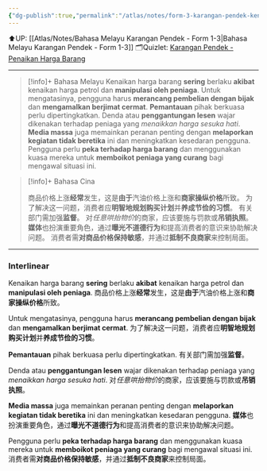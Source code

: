 ```yaml
---
{"dg-publish":true,"permalink":"/atlas/notes/form-3-karangan-pendek-kenaikan-harga-barang/","noteIcon":""}
---
```


⬆️UP: [[Atlas/Notes/Bahasa Melayu Karangan Pendek - Form 1-3\|Bahasa Melayu Karangan Pendek - Form 1-3]]
🗂️Quizlet: [Karangan Pendek - Penaikan Harga Barang](https://quizlet.com/my/976006558/karangan-pendek-penaikan-harga-barang-flash-cards/?i=1vbzw5&x=1jqt)

---

> [!info]+ Bahasa Melayu
> Kenaikan harga barang **sering** berlaku **akibat** kenaikan harga petrol dan **manipulasi oleh peniaga**. 
> Untuk mengatasinya, pengguna harus **merancang pembelian dengan bijak** dan **mengamalkan berjimat cermat**. 
> **Pemantauan** pihak berkuasa perlu dipertingkatkan. 
> Denda atau **penggantungan lesen** wajar dikenakan terhadap peniaga yang *menaikkan harga sesuka hati*.
>  **Media massa** juga memainkan peranan penting dengan **melaporkan kegiatan tidak beretika** ini dan meningkatkan kesedaran pengguna. 
>  Pengguna perlu **peka terhadap harga barang** dan menggunakan kuasa mereka untuk **memboikot peniaga yang curang** bagi mengawal situasi ini.


> [!info]+ Bahasa Cina
> 
> 商品价格上涨**经常**发生，这是**由于**汽油价格上涨和**商家操纵价格**所致。
> 为了解决这一问题，消费者应**明智地规划购买计划**并**养成节俭的习惯**。
> 有关部门需加强**监督**。
> 对*任意哄抬物价*的商家，应该要施与罚款或**吊销执照**。
> **媒体**也扮演重要角色，通过**曝光不道德行为**和提高消费者的意识来协助解决问题。
> 消费者需**对商品价格保持敏感**，并通过**抵制不良商家**来控制局面。



---

### Interlinear

Kenaikan harga barang **sering** berlaku **akibat** kenaikan harga petrol dan **manipulasi oleh peniaga**. 
商品价格上涨**经常**发生，这是**由于**汽油价格上涨和**商家操纵价格**所致。

Untuk mengatasinya, pengguna harus **merancang pembelian dengan bijak** dan **mengamalkan berjimat cermat**. 
为了解决这一问题，消费者应**明智地规划购买计划**并**养成节俭的习惯**。

**Pemantauan** pihak berkuasa perlu dipertingkatkan. 
有关部门需加强**监督**。

Denda atau **penggantungan lesen** wajar dikenakan terhadap peniaga yang *menaikkan harga sesuka hati*. 
对*任意哄抬物价*的商家，应该要施与罚款或**吊销执照**。

**Media massa** juga memainkan peranan penting dengan **melaporkan kegiatan tidak beretika** ini dan meningkatkan kesedaran pengguna. 
**媒体**也扮演重要角色，通过**曝光不道德行为**和提高消费者的意识来协助解决问题。

Pengguna perlu **peka terhadap harga barang** dan menggunakan kuasa mereka untuk **memboikot peniaga yang curang** bagi mengawal situasi ini.
消费者需**对商品价格保持敏感**，并通过**抵制不良商家**来控制局面。

